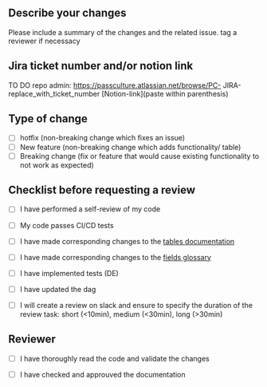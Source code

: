 ## Describe your changes
Please include a summary of the changes and the related issue.
tag a reviewer if necessacy

## Jira ticket number and/or notion link
TO DO repo admin: [https://passculture.atlassian.net/browse/PC-<num>](https://docs.github.com/en/repositories/managing-your-repositorys-settings-and-features/managing-repository-settings/configuring-autolinks-to-reference-external-resources)
JIRA-replace_with_ticket_number
[Notion-link](paste within parenthesis)


## Type of change
- [ ] hotfix (non-breaking change which fixes an issue)
- [ ] New feature (non-breaking change which adds functionality/ table)
- [ ] Breaking change (fix or feature that would cause existing functionality to not work as expected)
      
## Checklist before requesting a review
- [ ] I have performed a self-review of my code
- [ ] My code passes CI/CD tests
- [ ] I have made corresponding changes to the [tables documentation](https://www.notion.so/passcultureapp/Documentation-Tables-175a397a8e854ff4a55ae4f3620dbe3b)
- [ ] I have made corresponding changes to the [fields glossary](https://www.notion.so/passcultureapp/854a436a8f1541e1b6ec2a65f8bab600?v=798024ba90404b139e5a17407a3bc604)
- [ ] I have implemented tests (DE)
- [ ] I have updated the dag
- [ ] I will create a review on slack and ensure to specify the duration of the review task: short (<10min), medium (<30min), long (>30min)


## Reviewer 
- [ ] I have thoroughly read the code and validate the changes
- [ ] I have checked and approuved the documentation
      
